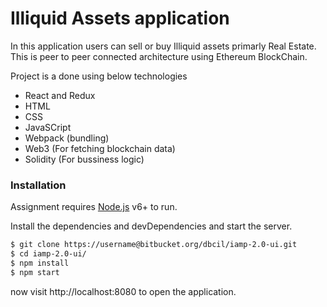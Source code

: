 # Illiquid Assets application

In this application users can sell or buy Illiquid assets primarly Real Estate. This is peer to peer
connected architecture using Ethereum BlockChain. 

Project is a done using below technologies

  - React and Redux 
  - HTML
  - CSS
  - JavaSCript
  - Webpack (bundling)
  - Web3 (For fetching blockchain data)
  - Solidity (For bussiness logic)

### Installation

Assignment requires [Node.js](https://nodejs.org/) v6+ to run.

Install the dependencies and devDependencies and start the server.

```sh
$ git clone https://username@bitbucket.org/dbcil/iamp-2.0-ui.git
$ cd iamp-2.0-ui/
$ npm install 
$ npm start
```
now visit http://localhost:8080 to open the application.

